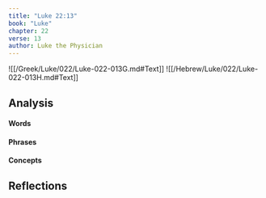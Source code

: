 ```yaml
---
title: "Luke 22:13"
book: "Luke"
chapter: 22
verse: 13
author: Luke the Physician
---
```

![[/Greek/Luke/022/Luke-022-013G.md#Text]]
![[/Hebrew/Luke/022/Luke-022-013H.md#Text]]

## Analysis

#### Words

#### Phrases

#### Concepts

## Reflections

